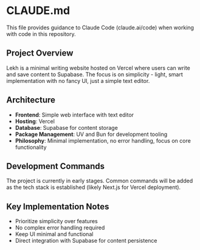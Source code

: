 # CLAUDE.md

This file provides guidance to Claude Code (claude.ai/code) when working with code in this repository.

## Project Overview

Lekh is a minimal writing website hosted on Vercel where users can write and save content to Supabase. The focus is on simplicity - light, smart implementation with no fancy UI, just a simple text editor.

## Architecture

- **Frontend**: Simple web interface with text editor
- **Hosting**: Vercel
- **Database**: Supabase for content storage
- **Package Management**: UV and Bun for development tooling
- **Philosophy**: Minimal implementation, no error handling, focus on core functionality

## Development Commands

The project is currently in early stages. Common commands will be added as the tech stack is established (likely Next.js for Vercel deployment).

## Key Implementation Notes

- Prioritize simplicity over features
- No complex error handling required
- Keep UI minimal and functional
- Direct integration with Supabase for content persistence